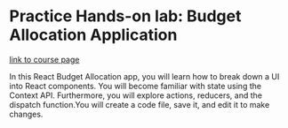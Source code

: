 # Practice Hands-on lab: Budget Allocation Application
[link to course page](https://www.coursera.org/learn/developing-frontend-apps-with-react/)


In this React Budget Allocation app, you will learn how to break down a UI into React components. You will become familiar with state using the Context API. Furthermore, you will explore actions, reducers, and the dispatch function.You will create a code file, save it, and edit it to make changes.
